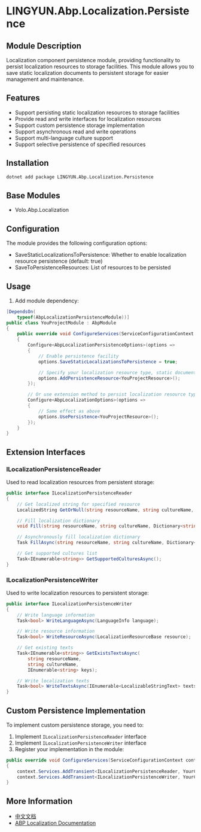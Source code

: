 # LINGYUN.Abp.Localization.Persistence

## Module Description

Localization component persistence module, providing functionality to persist localization resources to storage facilities. This module allows you to save static localization documents to persistent storage for easier management and maintenance.

## Features

* Support persisting static localization resources to storage facilities
* Provide read and write interfaces for localization resources
* Support custom persistence storage implementation
* Support asynchronous read and write operations
* Support multi-language culture support
* Support selective persistence of specified resources

## Installation

```bash
dotnet add package LINGYUN.Abp.Localization.Persistence
```

## Base Modules

* Volo.Abp.Localization

## Configuration

The module provides the following configuration options:

* SaveStaticLocalizationsToPersistence: Whether to enable localization resource persistence (default: true)
* SaveToPersistenceResources: List of resources to be persisted

## Usage

1. Add module dependency:

```csharp
[DependsOn(
    typeof(AbpLocalizationPersistenceModule))]
public class YouProjectModule : AbpModule
{
    public override void ConfigureServices(ServiceConfigurationContext context)
    {
        Configure<AbpLocalizationPersistenceOptions>(options =>
        {
            // Enable persistence facility
            options.SaveStaticLocalizationsToPersistence = true;

            // Specify your localization resource type, static documents under this type will be persisted to storage facilities
            options.AddPersistenceResource<YouProjectResource>();
        });

        // Or use extension method to persist localization resource type
        Configure<AbpLocalizationOptions>(options =>
        {
            // Same effect as above
            options.UsePersistence<YouProjectResource>();
        });
    }
}
```

## Extension Interfaces

### ILocalizationPersistenceReader

Used to read localization resources from persistent storage:

```csharp
public interface ILocalizationPersistenceReader
{
    // Get localized string for specified resource
    LocalizedString GetOrNull(string resourceName, string cultureName, string name);

    // Fill localization dictionary
    void Fill(string resourceName, string cultureName, Dictionary<string, LocalizedString> dictionary);

    // Asynchronously fill localization dictionary
    Task FillAsync(string resourceName, string cultureName, Dictionary<string, LocalizedString> dictionary);

    // Get supported cultures list
    Task<IEnumerable<string>> GetSupportedCulturesAsync();
}
```

### ILocalizationPersistenceWriter

Used to write localization resources to persistent storage:

```csharp
public interface ILocalizationPersistenceWriter
{
    // Write language information
    Task<bool> WriteLanguageAsync(LanguageInfo language);

    // Write resource information
    Task<bool> WriteResourceAsync(LocalizationResourceBase resource);

    // Get existing texts
    Task<IEnumerable<string>> GetExistsTextsAsync(
        string resourceName,
        string cultureName,
        IEnumerable<string> keys);

    // Write localization texts
    Task<bool> WriteTextsAsync(IEnumerable<LocalizableStringText> texts);
}
```

## Custom Persistence Implementation

To implement custom persistence storage, you need to:

1. Implement `ILocalizationPersistenceReader` interface
2. Implement `ILocalizationPersistenceWriter` interface
3. Register your implementation in the module:

```csharp
public override void ConfigureServices(ServiceConfigurationContext context)
{
    context.Services.AddTransient<ILocalizationPersistenceReader, YourCustomReader>();
    context.Services.AddTransient<ILocalizationPersistenceWriter, YourCustomWriter>();
}
```

## More Information

* [中文文档](./README.md)
* [ABP Localization Documentation](https://docs.abp.io/en/abp/latest/Localization)
